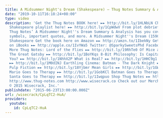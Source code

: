 ```yaml
---
title: A Midsummer Night's Dream (Shakespeare) – Thug Notes Summary & Analysis
date: "2019-10-11T16:18:24+08:00"
type: video
description: 'Get the Thug Notes BOOK here! ►► http://bit.ly/1HLNbLN Check out the
  Shakespeare playlist here! ►► http://bit.ly/1CpWdwV From plot debriefs to key motifs,
  Thug Notes’ A Midsummer Night''s Dream Summary & Analysis has you covered with themes,
  symbols, important quotes, and more. A Midsummer Night''s Dream (1590-1597) by William
  Shakespeare Get the book here on Amazon ►► http://amzn.to/1IbekNy Get the book here
  on iBooks ►► http://apple.co/1IvYWa5 Twitter: @SparkySweetsPhd Facebook: http://on.fb.me/1Nhiba7
  More Thug Notes: Lord of the Flies ►► http://bit.ly/19RhTe0 Of Mice and Men ►► http://bit.ly/1GokKHn
  The Great Gatsby ►► http://bit.ly/1BoYKqs 8-Bit Philosophy: Is Capitalism Bad For
  You? ►► http://bit.ly/1NhhX2P What is Real? ►► http://bit.ly/1HHC9g1 What is Marxism?
  ►► http://bit.ly/1M0dINJ Earthling Cinema: Batman - The Dark Knight ►► http://bit.ly/1buIi1J
  Pulp Fiction ►► http://bit.ly/18Yjbmr Mean Girls ►► http://bit.ly/1GWjlpy Pop Psych:
  Mario Goes to Therapy ►► http://bit.ly/1GobKCl Batman Goes to Therapy ►► http://bit.ly/1xhmXCy
  Santa Goes to Therapy ►► http://bit.ly/1Iwqpuo Shop Thug Notes ►► http://shop.thug-notes.com
  http://www.thug-notes.com http://www.wisecrack.co Check out our Merch!: http://www.wisecrack.co/store
  © 2015 Wisecrack, Inc.'
publishdate: "2015-06-23T13:00:00.000Z"
url: /wisecrack/CpLqTC2-HuA/
providers:
  youtube:
    id: CpLqTC2-HuA
---
```


